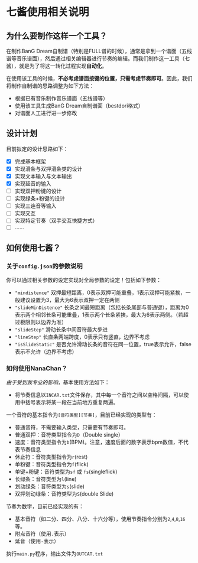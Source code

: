 # 七酱使用相关说明
## 为什么要制作这样一个工具？
在制作BanG Dream自制谱（特别是FULL谱的时候），通常是拿到一个谱面（五线谱等音乐谱面），然后通过相关编辑器进行节奏的编辑。而我们制作这一工具（七酱），就是为了将这一转化过程实现**自动化**。

在使用该工具的时候，**不必考虑谱面按键的位置，只需考虑节奏即可**。因此，我们将制作自制谱的思路调整为如下方法：
- 根据已有音乐制作音乐谱面（五线谱等）
- 使用该工具生成BanG Dream自制谱面（bestdori格式）
- 对谱面人工进行进一步修改

## 设计计划
目前拟定的设计思路如下：
- [X] 完成基本框架
- [X] 实现滑条与双押滑条类的设计
- [X] 实现文本输入与文本输出
- [X] 实现延音的输入
- [ ] 实现双押粉键的设计
- [ ] 实现绿条+粉键的设计
- [ ] 实现三连音等输入
- [ ] 实现交互
- [ ] 实现特定节奏（双手交互快捷方式）
- [ ] ……
## 如何使用七酱？


### 关于`config.json`的参数说明
你可以通过相关参数的设定实现对全局参数的设定！包括如下参数：
- `"mindistence"` 双押最短距离，0表示双押可能重叠，1表示双押可能紧挨，一般建议设置为3，最大为6表示双押一定在两侧
- `"slideMinDistence"` 长条之间最短距离（包括长条尾部与普通键），距离为0表示两个相邻长条可能重叠，1表示两个长条紧挨，最大为6表示两侧。（若超过极限则以边界为准）
- `"slideStep"` 滑动长条中间音符最大步进
- `"lineStep"` 长直条两端跨度，0表示只有竖直，边界不考虑
- `"isSlideStatic"` 是否允许滑动长条的音符在同一位置，true表示允许，false表示不允许（边界不考虑）

### 如何使用NanaChan？

*由于受到我专业的影响*，基本使用方法如下：

- 将节奏信息以`INCAR.txt`文件保存，其中每一个音符之间以空格间隔，可以使用中括号表示将某一段在当前地方重复两遍。

一个音符的基本指令为`[音符类型][节奏]`，目前已经实现的类型有：
  - 普通音符，不需要输入类型，只需要有节奏即可。
  - 普通双押：音符类型指令为`D`（Double single）
  - 速度：音符类型指令为`b`(BPM)。注意，速度后面的数字表示bpm数值，不代表节奏信息
  - 休止符：音符类型指令为`r`(rest)
  - 单粉键：音符类型指令为`f`(flick)
  - 单键+粉键：音符类型为`sf` 或 `fs`(singleflick)
  - 长绿条：音符类型为`l`(line)
  - 划动绿条：音符类型为`s`(slide)
  - 双押划动绿条：音符类型为`S`(double Slide)

节奏为数字，目前已经实现的有：
  - 基本音符（如二分、四分、八分、十六分等），使用节奏指令分别为`2`,`4`,`8`,`16`等。
  - 附点音符（使用`.`表示）
  - 延音（使用`-`表示）

执行`main.py`程序，输出文件为`OUTCAT.txt`
